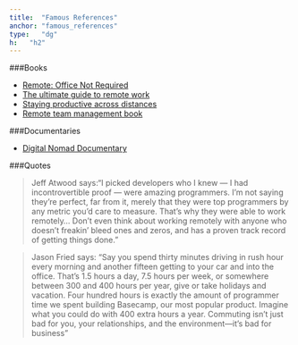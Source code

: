 ```yaml
---
title:  "Famous References"
anchor: "famous_references"
type:   "dg"
h:   "h2"
---
```


###Books
* [Remote: Office Not Required](https://37signals.com/remote)
* [The ultimate guide to remote work](https://zapier.com/learn/the-ultimate-guide-to-remote-working)
* [Staying productive across distances](https://www.wrike.com/library/ebooks/staying-productive-across-distances)
* [Remote team management book](http://blog.hubstaff.com/remote-team-management-book)

###Documentaries
* [Digital Nomad Documentary](http://digitalnomaddocumentary.com)

###Quotes
> Jeff Atwood says:“I picked developers who I knew — I had incontrovertible proof — were amazing programmers. I’m not saying they’re perfect, far from it, merely that they were top programmers by any metric you’d care to measure. That’s why they were able to work remotely… Don’t even think about working remotely with anyone who doesn’t freakin’ bleed ones and zeros, and has a proven track record of getting things done.”

> Jason Fried says: “Say you spend thirty minutes driving in rush hour every morning and another fifteen getting to your car and into the office. That’s 1.5 hours a day, 7.5 hours per week, or somewhere between 300 and 400 hours per year, give or take holidays and vacation. Four hundred hours is exactly the amount of programmer time we spent building Basecamp, our most popular product. Imagine what you could do with 400 extra hours a year. Commuting isn’t just bad for you, your relationships, and the environment—it’s bad for business” 
